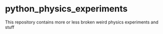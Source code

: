 # python_physics_experiments
This repository contains more or less broken weird physics experiments and stuff

